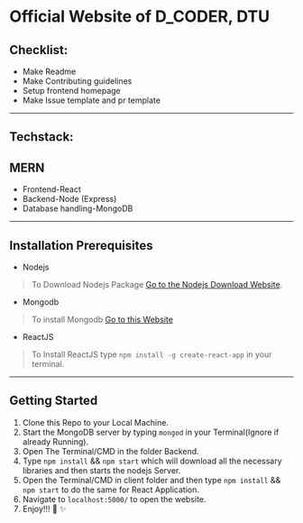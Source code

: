 # Official Website of D_CODER, DTU

Checklist:
---
*  Make Readme
*  Make Contributing guidelines
*  Setup frontend homepage
*  Make Issue template and pr template
---

## Techstack:
MERN
---
* Frontend-React
* Backend-Node (Express)
* Database handling-MongoDB
---

## Installation Prerequisites
- Nodejs

>To Download Nodejs Package [Go to the Nodejs Download Website](https://nodejs.org/en/download/).

- Mongodb

> To install Mongodb [Go to this Website](https://docs.mongodb.com/manual/administration/install-community/)

- ReactJS

> To Install ReactJS type `npm install -g create-react-app` in your terminal.

---
## Getting Started
1. Clone this Repo to your Local Machine.
2. Start the MongoDB server by typing ```mongod``` in your Terminal(Ignore if already Running).
3. Open The Terminal/CMD in the folder Backend.
4. Type ```npm install``` && ```npm start``` which will download all the necessary libraries and then starts the nodejs Server. 
5. Open the Terminal/CMD in client folder and then type ```npm install``` && ```npm start``` to do the same for React Application.
6. Navigate to ```localhost:5000/``` to open the website.
7. Enjoy!!! :tada: :sparkles:
